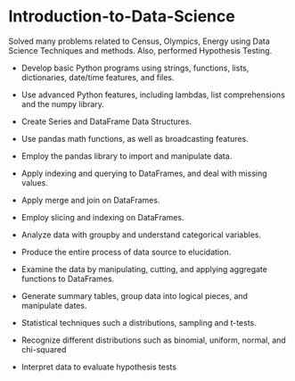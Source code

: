 # Introduction-to-Data-Science

Solved many problems related to Census, Olympics, Energy using Data Science Techniques and methods. Also, performed Hypothesis Testing.

* Develop basic Python programs using strings, functions, lists, dictionaries, date/time features, and files.
* Use advanced Python features, including lambdas, list comprehensions and the numpy library.

* Create Series and DataFrame Data Structures.
* Use pandas math functions, as well as broadcasting features.
* Employ the pandas library to import and manipulate data.
* Apply indexing and querying to DataFrames, and deal with missing values.

* Apply merge and join on DataFrames.
* Employ slicing and indexing on DataFrames.
* Analyze data with groupby and understand categorical variables.
* Produce the entire process of data source to elucidation.
* Examine the data by manipulating, cutting, and applying aggregate functions to DataFrames.
* Generate summary tables, group data into logical pieces, and manipulate dates.

* Statistical techniques such a distributions, sampling and t-tests.
* Recognize different distributions such as binomial, uniform, normal, and chi-squared
* Interpret data to evaluate hypothesis tests
